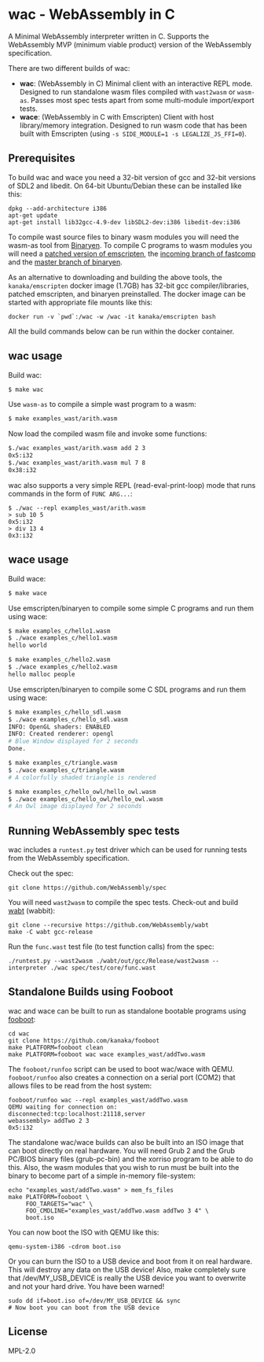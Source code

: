 # wac - WebAssembly in C

A Minimal WebAssembly interpreter written in C. Supports the
WebAssembly MVP (minimum viable product) version of the WebAssembly
specification.

There are two different builds of wac:

* **wac**: (WebAssembly in C) Minimal client with an interactive REPL
  mode. Designed to run standalone wasm files compiled with
  `wast2wasm` or `wasm-as`. Passes most spec tests apart from some
  multi-module import/export tests.
* **wace**: (WebAssembly in C with Emscripten) Client with host
  library/memory integration. Designed to run wasm code that has been
  built with Emscripten (using `-s SIDE_MODULE=1 -s LEGALIZE_JS_FFI=0`).

## Prerequisites

To build wac and wace you need a 32-bit version of gcc and 32-bit
versions of SDL2 and libedit. On 64-bit Ubuntu/Debian these can be
installed like this:

```
dpkg --add-architecture i386
apt-get update
apt-get install lib32gcc-4.9-dev libSDL2-dev:i386 libedit-dev:i386
```

To compile wast source files to binary wasm modules you will need the
wasm-as tool from [Binaryen](https://github.com/WebAssembly/binaryen).
To compile C programs to wasm modules you will need a [patched version
of emscripten](https://github.com/kanaka/emscripten), the [incoming
branch of fastcomp](https://github.com/kripken/emscripten-fastcomp)
and the [master branch of
binaryen](https://github.com/WebAssembly/binaryen).

As an alternative to downloading and building the above tools, the
`kanaka/emscripten` docker image (1.7GB) has 32-bit gcc
compiler/libraries, patched emscripten, and binaryen preinstalled. The
docker image can be started with appropriate file mounts like this:

```
docker run -v `pwd`:/wac -w /wac -it kanaka/emscripten bash
```

All the build commands below can be run within the docker container.


## wac usage

Build wac:

```bash
$ make wac
```

Use `wasm-as` to compile a simple wast program to a wasm:

```bash
$ make examples_wast/arith.wasm
```

Now load the compiled wasm file and invoke some functions:

```bash
$./wac examples_wast/arith.wasm add 2 3
0x5:i32
$./wac examples_wast/arith.wasm mul 7 8
0x38:i32
```

wac also supports a very simple REPL (read-eval-print-loop) mode that
runs commands in the form of `FUNC ARG...`:

```
$ ./wac --repl examples_wast/arith.wasm
> sub 10 5
0x5:i32
> div 13 4
0x3:i32
```

## wace usage

Build wace:

```bash
$ make wace
```

Use emscripten/binaryen to compile some simple C programs and run them
using wace:

```bash
$ make examples_c/hello1.wasm
$ ./wace examples_c/hello1.wasm
hello world

$ make examples_c/hello2.wasm
$ ./wace examples_c/hello2.wasm
hello malloc people
```

Use emscripten/binaryen to compile some C SDL programs and run them
using wace:

```bash
$ make examples_c/hello_sdl.wasm
$ ./wace examples_c/hello_sdl.wasm
INFO: OpenGL shaders: ENABLED
INFO: Created renderer: opengl
# Blue Window displayed for 2 seconds
Done.

$ make examples_c/triangle.wasm
$ ./wace examples_c/triangle.wasm
# A colorfully shaded triangle is rendered

$ make examples_c/hello_owl/hello_owl.wasm
$ ./wace examples_c/hello_owl/hello_owl.wasm
# An Owl image displayed for 2 seconds
```

## Running WebAssembly spec tests

wac includes a `runtest.py` test driver which can be used for running
tests from the WebAssembly specification.

Check out the spec:

```
git clone https://github.com/WebAssembly/spec
```

You will need `wast2wasm` to compile the spec tests. Check-out and
build [wabt](https://github.com/WebAssembly/wabt) (wabbit):

```
git clone --recursive https://github.com/WebAssembly/wabt
make -C wabt gcc-release
```

Run the `func.wast` test file (to test function calls) from the spec:

```
./runtest.py --wast2wasm ./wabt/out/gcc/Release/wast2wasm --interpreter ./wac spec/test/core/func.wast
```

## Standalone Builds using Fooboot

wac and wace can be built to run as standalone bootable programs
using [fooboot](https://github.com/kanaka/fooboot):

```
cd wac
git clone https://github.com/kanaka/fooboot
make PLATFORM=fooboot clean
make PLATFORM=fooboot wac wace examples_wast/addTwo.wasm
```

The `fooboot/runfoo` script can be used to boot wac/wace with QEMU.
`fooboot/runfoo` also creates a connection on a serial port (COM2)
that allows files to be read from the host system:

```
fooboot/runfoo wac --repl examples_wast/addTwo.wasm
QEMU waiting for connection on: disconnected:tcp:localhost:21118,server
webassembly> addTwo 2 3
0x5:i32
```

The standalone wac/wace builds can also be built into an ISO image
that can boot directly on real hardware. You will need Grub 2 and the
Grub PC/BIOS binary files (grub-pc-bin) and the xorriso program to be
able to do this. Also, the wasm modules that you wish to run must be
built into the binary to become part of a simple in-memory
file-system:

```
echo "examples_wast/addTwo.wasm" > mem_fs_files
make PLATFORM=fooboot \
     FOO_TARGETS="wac" \
     FOO_CMDLINE="examples_wast/addTwo.wasm addTwo 3 4" \
     boot.iso
```

You can now boot the ISO with QEMU like this:

```
qemu-system-i386 -cdrom boot.iso
```

Or you can burn the ISO to a USB device and boot from it on real
hardware.  This will destroy any data on the USB device! Also, make
completely sure that /dev/MY\_USB\_DEVICE is really the USB device you
want to overwrite and not your hard drive. You have been warned!

```
sudo dd if=boot.iso of=/dev/MY_USB_DEVICE && sync
# Now boot you can boot from the USB device
```

## License

MPL-2.0
